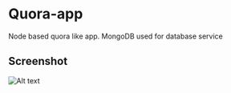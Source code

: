 # Quora-app
Node based quora like app.
MongoDB used for database service
## Screenshot
![Alt text](https://drive.google.com/file/d/1WXkq4w8Z1hJ8w1SVssMbWJ4pZV2_UXLj/view?usp=sharing)
